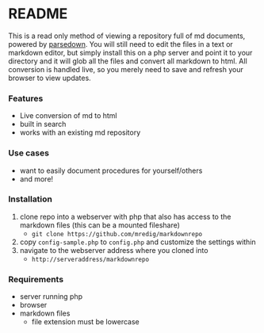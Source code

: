 # README

This is a read only method of viewing a repository full of md documents, powered by [parsedown](https://github.com/erusev/parsedown). You will still need to edit the files in a text or markdown editor, but simply install this on a php server and point it to your directory and it will glob all the files and convert all markdown to html. All conversion is handled live, so you merely need to save and refresh your browser to view updates.


### Features
* Live conversion of md to html
* built in search
* works with an existing md repository

### Use cases
* want to easily document procedures for yourself/others
* and more!

### Installation
1. clone repo into a webserver with php that also has access to the markdown files (this can be a mounted fileshare)
	* `git clone https://github.com/mredig/markdownrepo`
1. copy `config-sample.php` to `config.php` and customize the settings within
1. navigate to the webserver address where you cloned into
	* `http://serveraddress/markdownrepo`

### Requirements
* server running php
* browser
* markdown files
	* file extension must be lowercase
